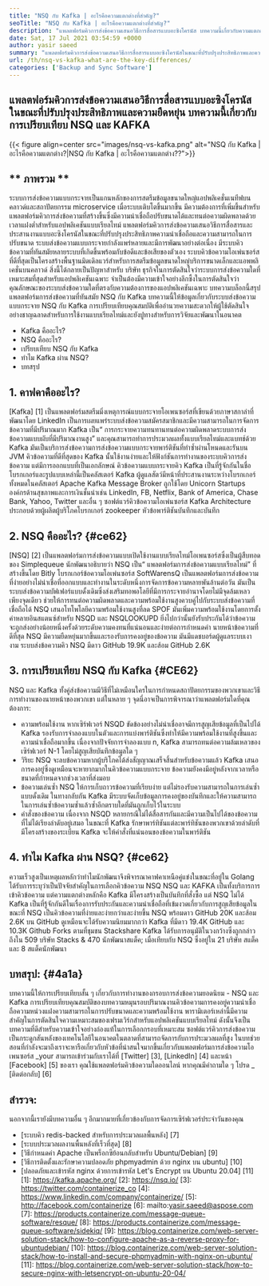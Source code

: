 ```yaml
---
title: "NSQ กับ Kafka | อะไรคือความแตกต่างที่สำคัญ?" 
seoTitle: "NSQ กับ Kafka | อะไรคือความแตกต่างที่สำคัญ?" 
description: "แพลตฟอร์มคิวการส่งข้อความเสนอวิธีการสื่อสารแบบอะซิงโครนัส บทความนี้เกี่ยวกับความแตกต่างของระบบคิวข้อความแบบกระจาย NSQ และ KAFKA" 
date: Sat, 17 Jul 2021 03:54:59 +0000
author: yasir saeed
summary: "แพลตฟอร์มคิวการส่งข้อความเสนอวิธีการสื่อสารแบบอะซิงโครนัสในขณะที่ปรับปรุงประสิทธิภาพและความสามารถในการปรับขนาด บทความนี้เกี่ยวกับการเปรียบเทียบ NSQ และ KAFKA" 
url: /th/nsq-vs-kafka-what-are-the-key-differences/
categories: ['Backup and Sync Software']
---
```


## แพลตฟอร์มคิวการส่งข้อความเสนอวิธีการสื่อสารแบบอะซิงโครนัสในขณะที่ปรับปรุงประสิทธิภาพและความยืดหยุ่น บทความนี้เกี่ยวกับการเปรียบเทียบ NSQ และ KAFKA

{{< figure align=center src="images/nsq-vs-kafka.png" alt="NSQ กับ Kafka | อะไรคือความแตกต่าง?|NSQ กับ Kafka | อะไรคือความแตกต่าง??">}}


## ** ภาพรวม **
ระบบการส่งข้อความแบบกระจายเป็นแกนหลักของการสตรีมข้อมูลขนาดใหญ่แอปพลิเคชั่นเนทีฟบนคลาวด์และสถาปัตยกรรม microservice เมื่อระบบเติบโตขึ้นมากขึ้น มีความต้องการที่เพิ่มขึ้นสำหรับแพลตฟอร์มคิวการส่งข้อความที่สร้างขึ้นซึ่งมีความน่าเชื่อถือปรับขนาดได้และทนต่อความผิดพลาดด้วยเวลาแฝงต่ำสำหรับแอปพลิเคชันแบบเรียลไทม์ แพลตฟอร์มคิวการส่งข้อความเสนอวิธีการสื่อสารและประสานงานแบบอะซิงโครนัสในขณะที่ปรับปรุงประสิทธิภาพความน่าเชื่อถือและความสามารถในการปรับขนาด
ระบบส่งข้อความแบบกระจายกำลังแพร่หลายและมีการพัฒนาอย่างต่อเนื่อง มีระบบคิวข้อความที่ทันสมัยหลายระบบที่เกิดขึ้นพร้อมกับข้อดีและข้อเสียของตัวเอง ระบบคิวข้อความโอเพ่นซอร์สที่ดีที่สุดเป็นโครงสร้างพื้นฐานมิดเดิลแวร์สำหรับการสตรีมข้อมูลขนาดใหญ่บริการขนาดเล็กและแอพพลิเคชั่นบนคลาวด์ สิ่งนี้ได้กลายเป็นปัญหาสำหรับ บริษัท ธุรกิจในการตัดสินใจว่าระบบการส่งข้อความใดที่เหมาะสมที่สุดสำหรับแอปพลิเคชันเฉพาะ จำเป็นต้องมีความเข้าใจอย่างลึกซึ้งในการตัดสินใจว่าคุณลักษณะของระบบส่งข้อความใดที่ตรงกับความต้องการของแอปพลิเคชันเฉพาะ
บทความบล็อกนี้สรุปแพลตฟอร์มการส่งข้อความที่ทันสมัย ​​NSQ กับ Kafka บทความนี้ให้ข้อมูลเกี่ยวกับระบบส่งข้อความแบบกระจาย NSQ กับ Kafka การเปรียบเทียบคุณสมบัติเพื่ออำนวยความสะดวกให้ผู้ใช้ตัดสินใจอย่างชาญฉลาดสำหรับการใช้งานแบบเรียลไทม์และยังปูทางสำหรับการวิจัยและพัฒนาในอนาคต
  * Kafka คืออะไร?
  * NSQ คืออะไร?
  * เปรียบเทียบ NSQ กับ Kafka
  * ทำไม Kafka ผ่าน NSQ?
  * บทสรุป

## 1. คาฟคาคืออะไร?
[Kafka] [1] เป็นแพลตฟอร์มสตรีมมิ่งเหตุการณ์แบบกระจายโอเพนซอร์สที่เขียนด้วยภาษาสกาล่าที่พัฒนาโดย LinkedIn เป็นการเผยแพร่ระบบส่งข้อความสมัครสมาชิกและมีความสามารถในการจัดการข้อความที่มีปริมาณมาก Kafka เป็น“ การกระจายความทนทานทนต่อความผิดพลาดระบบการส่งข้อความแบบผับที่มีปริมาณงานสูง” และคุณสามารถทำการประมวลผลทั้งแบบเรียลไทม์และแบทช์ด้วย Kafka มันเป็นบริการส่งข้อความการส่งข้อความแบบกระจายพาร์ติชันที่ทำซ้ำผ่านโหนดและรันบน JVM คิวข้อความที่ดีที่สุดของ Kafka นั้นใช้งานง่ายและให้ฟังก์ชันการทำงานของระบบคิวการส่งข้อความ แต่มีการออกแบบที่เป็นเอกลักษณ์
คิวข้อความแบบกระจายคิว Kafka เป็นที่รู้จักกันในชื่อโบรกเกอร์และรูปแบบเหล่านี้เป็นคลัสเตอร์ Kafka ผู้ดูแลสัตว์มีหน้าที่ประสานงานระหว่างโบรกเกอร์ทั้งหมดในคลัสเตอร์ Apache Kafka Message Broker ถูกใช้โดย Unicorn Startups องค์กรด้านสุขภาพและการเงินชั้นนำเช่น LinkedIn, FB, Netflix, Bank of America, Chase Bank, Yahoo, Twitter และอื่น ๆ ซอฟต์แวร์คิวข้อความโอเพ่นซอร์ส Kafka Architecture ประกอบด้วยผู้ผลิตผู้บริโภคโบรกเกอร์ zookeeper หัวข้อพาร์ติชันบันทึกและบันทึก

## 2. NSQ คืออะไร? {#ce62}
[NSQ] [2] เป็นแพลตฟอร์มการส่งข้อความแบบเปิดใช้งานแบบเรียลไทม์โอเพนซอร์สซึ่งเป็นผู้สืบทอดของ Simplequeue นักพัฒนาอธิบายว่า NSQ เป็น“ แพลตฟอร์มการส่งข้อความแบบเรียลไทม์” ที่สร้างขึ้นโดย Bitly โบรกเกอร์ข้อความโอเพ่นซอร์ส SoftWarensQ เป็นแพลตฟอร์มการส่งข้อความที่ง่ายอย่างไม่น่าเชื่อที่ออกแบบและทำงานในระดับหนึ่งการจัดการข้อความหลายพันล้านต่อวัน มันเป็นระบบส่งข้อความบัฟเฟอร์แบบดั้งเดิมซึ่งส่งเสริมทอพอโลยีที่มีการกระจายอำนาจโดยไม่มีจุดล้มเหลวเพียงจุดเดียว ช่วยให้การทนต่อความผิดพลาดและความพร้อมใช้งานสูงควบคู่ไปกับระบบส่งข้อความที่เชื่อถือได้
NSQ เสนอโทโพโลยีความพร้อมใช้งานสูงที่ลด SPOF มันเพิ่มความพร้อมใช้งานโดยการตั้งค่าหลายอินสแตนซ์สำหรับ NSQD และ NSQLOOKUPD ยิ่งไปกว่านั้นยังรับประกันได้ว่าข้อความจะถูกส่งอย่างน้อยหนึ่งครั้งด้วยระดับความคงทนที่แน่นอนและง่ายต่อการกำหนดค่า นายหน้าข้อความที่ดีที่สุด NSQ มีความยืดหยุ่นมากขึ้นและรองรับการคงอยู่ของข้อความ มันมีแดชบอร์ดผู้ดูแลระบบเงางาม ระบบส่งข้อความคิว NSQ มีดาว GitHub 19.9K และส้อม GitHub 2.6K

## 3. การเปรียบเทียบ NSQ กับ Kafka {#CE62}
NSQ และ Kafka ทั้งคู่ส่งข้อความมีวิธีที่ไม่เหมือนใครในการกำหนดสถาปัตยกรรมของพวกเขาและวิธีการทำงานของนายหน้าของพวกเขา แต่ในหลาย ๆ จุดนี่อาจเป็นการพิจารณาว่าแพลตฟอร์มใดที่คุณต้องการ:
  * ความพร้อมใช้งาน
หากเซิร์ฟเวอร์ NSQD ขัดข้องอย่างไม่น่าเชื่ออาจมีการสูญเสียข้อมูลที่เป็นไปได้ Kafka รองรับการจำลองแบบในตัวและการแบ่งพาร์ติชันซึ่งทำให้มีความพร้อมใช้งานที่สูงขึ้นและความน่าเชื่อถือมากขึ้น เนื่องจากปัจจัยการจำลองแบบ n, Kafka สามารถทนต่อความล้มเหลวของเซิร์ฟเวอร์ N-1 โดยไม่สูญเสียบันทึกข้อมูลใด ๆ
  * วิริยะ
NSQ จะลบข้อความหากผู้บริโภคได้ส่งสัญญาณเสร็จสิ้นสำหรับข้อความแล้ว
Kafka เสนอการคงอยู่ซึ่งดูเหมือนจะหายากมากในคิวข้อความแบบกระจาย ข้อความยังคงมีอยู่หลังจากเวลาหรือขนาดที่กำหนดจากช่วงเวลาที่ส่งมอบ
  * ข้อความเล่นซ้ำ
NSQ ให้การเก็บถาวรข้อความที่เรียบง่าย แต่ไม่รองรับความสามารถในการเล่นซ้ำแบบดั้งเดิม
ในทางกลับกัน Kafka มีระบบจัดเก็บข้อมูลการคงอยู่ของบันทึกและให้ความสามารถในการเล่นซ้ำข้อความซ้ำแล้วซ้ำอีกตราบใดที่มันถูกเก็บไว้ในระบบ
  * คำสั่งของข้อความ
เนื่องจาก NSQD หลายกรณีไม่ได้สื่อสารกันและมีความเป็นไปได้ของข้อความที่ไม่ได้เรียงลำดับอยู่เสมอ ในขณะที่ Kafka รักษาพาร์ทิชันแต่ละพาร์ทิชันของพวกเขาด้วยลำดับที่มีโครงสร้างของระเบียน Kafka จะให้คำสั่งที่แน่นอนของข้อความในพาร์ติชัน

## 4. ทำไม Kafka ผ่าน NSQ? {#ce62}
ความเร็วสูงเป็นเหตุผลหลักว่าทำไมนักพัฒนาจึงพิจารณาคาฟคาเหนือคู่แข่งในขณะที่อยู่ใน Golang ได้รับการระบุว่าเป็นปัจจัยสำคัญในการเลือกคิวข้อความ NSQ NSQ และ KAFKA เป็นทั้งบริการการเข้าคิวข้อความ แต่ความแตกต่างหลักคือ Kafka มีโครงสร้างเป็นบันทึกที่สั่งซื้อ แต่ NSQ ไม่ได้ Kafka เป็นที่รู้จักกันดีในเรื่องการรับประกันและความน่าเชื่อถือที่เข้มงวดเกี่ยวกับการสูญเสียข้อมูลในขณะที่ NSQ เป็นคิวข้อความที่ง่ายและง่ายกว่าและง่ายขึ้น
NSQ พร้อมดาว GitHub 20K และส้อม 2.6K บน GitHub ดูเหมือนจะได้รับความนิยมมากกว่า Kafka ที่มีดาว 19.4K GitHub และ 10.3K Github Forks ตามที่ชุมชน Stackshare Kafka ได้รับการอนุมัติในวงกว้างซึ่งถูกกล่าวถึงใน 509 บริษัท Stacks & 470 นักพัฒนาสแต็ค; เมื่อเทียบกับ NSQ ซึ่งอยู่ใน 21 บริษัท สแต็คและ 8 สแต็คนักพัฒนา

## บทสรุป: {#4a1a}
บทความนี้ให้การเปรียบเทียบสั้น ๆ เกี่ยวกับการทำงานของกรอบการส่งข้อความยอดนิยม - NSQ และ Kafka การเปรียบเทียบคุณสมบัติของบทความหมุนรอบปริมาณงานคิวข้อความการคงอยู่ความน่าเชื่อถือความหน่วงแฝงความสามารถในการปรับขนาดและความพร้อมใช้งาน พารามิเตอร์เหล่านี้มีความสำคัญในการตัดสินใจความเหมาะสมของเฟรมเวิร์กสำหรับแอปพลิเคชันแบบเรียลไทม์ ดังนั้นจึงเป็นบทความที่ดีสำหรับความเข้าใจอย่างถ่องแท้ในการเลือกกรอบที่เหมาะสม ซอฟต์แวร์คิวการส่งข้อความเป็นกระดูกสันหลังของเทคโนโลยีในอนาคตในตลาดที่สามารถจัดการกับการประมวลผลที่สูง ในบทช่วยสอนที่กำลังจะมาถึงเราจะหารือเกี่ยวกับหัวข้อที่น่าสนใจมากขึ้นเกี่ยวกับแพลตฟอร์มการส่งข้อความโอเพนซอร์ส
_your สามารถเข้าร่วมกับเราได้ที่ [Twitter] [3], [LinkedIn] [4] และหน้า [Facebook] [5] ของเรา คุณใช้แพลตฟอร์มคิวข้อความใดออนไลน์ หากคุณมีคำถามใด ๆ โปรด _ [ติดต่อกลับ] [6]

## สำรวจ:
นอกจากนี้เรายังมีบทความอื่น ๆ อีกมากมายที่เกี่ยวข้องกับการจัดการเซิร์ฟเวอร์ประจำวันของคุณ
  * [ระบบคิว redis-backed สำหรับการประมวลผลพื้นหลัง] [7]
  * [ระบบประมวลผลงานพื้นหลังที่เร็วที่สุด] [8]
  * [วิธีกำหนดค่า Apache เป็นพร็อกซีย้อนกลับสำหรับ Ubuntu/Debian] [9]
  * [วิธีการติดตั้งและรักษาความปลอดภัย phpmyadmin ด้วย nginx บน ubuntu] [10]
  * [ปลอดภัยและเข้ารหัส nginx ด้วยการเข้ารหัส Let's Encrypt บน Ubuntu 20.04] [11]
[1]: https://kafka.apache.org/
[2]: https://nsq.io/
[3]: https://twitter.com/containerize_co
[4]: https://www.linkedin.com/company/containerize/
[5]: http://facebook.com/containerize
[6]: mailto:yasir.saeed@aspose.com
[7]: https://products.containerize.com/message-queue-software/resque/
[8]: https://products.containerize.com/message-queue-software/sidekiq/
[9]: https://blog.containerize.com/web-server-solution-stack/how-to-configure-apache-as-a-reverse-proxy-for-ubuntudebian/
[10]: https://blog.containerize.com/web-server-solution-stack/how-to-install-and-secure-phpmyadmin-with-nginx-on-ubuntu/
[11]: https://blog.containerize.com/web-server-solution-stack/how-to-secure-nginx-with-letsencrypt-on-ubuntu-20-04/
